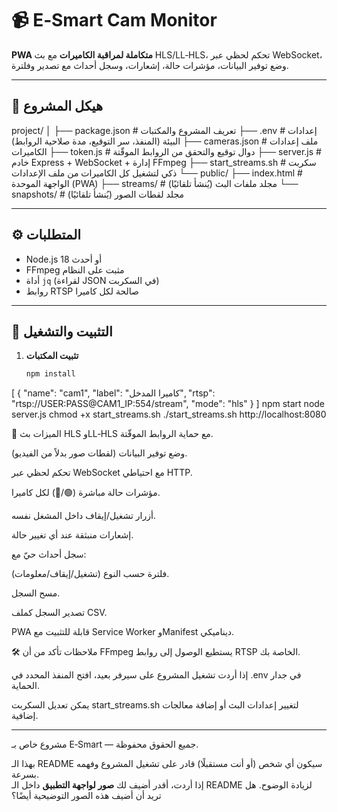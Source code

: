 # 📹 E‑Smart Cam Monitor

**PWA متكاملة لمراقبة الكاميرات** مع بث HLS/LL‑HLS، تحكم لحظي عبر WebSocket، وضع توفير البيانات، مؤشرات حالة، إشعارات، وسجل أحداث مع تصدير وفلترة.

---

## 📂 هيكل المشروع

project/ │ ├── package.json # تعريف المشروع والمكتبات ├── .env # إعدادات البيئة (المنفذ، سر التوقيع، مدة صلاحية الروابط) ├── cameras.json # ملف إعدادات الكاميرات ├── token.js # دوال توقيع والتحقق من الروابط الموقّتة ├── server.js # خادم Express + WebSocket + إدارة FFmpeg ├── start_streams.sh # سكربت ذكي لتشغيل كل الكاميرات من ملف الإعدادات └── public/ ├── index.html # الواجهة الموحدة (PWA) ├── streams/ # مجلد ملفات البث (يُنشأ تلقائيًا) └── snapshots/ # مجلد لقطات الصور (يُنشأ تلقائيًا)

---

## ⚙️ المتطلبات

- Node.js 18 أو أحدث
- FFmpeg مثبت على النظام
- أداة `jq` (لقراءة JSON في السكربت)
- روابط RTSP صالحة لكل كاميرا

---

## 🚀 التثبيت والتشغيل

1. **تثبيت المكتبات**
   ```bash
   npm install
[
  {
    "name": "cam1",
    "label": "كاميرا المدخل",
    "rtsp": "rtsp://USER:PASS@CAM1_IP:554/stream",
    "mode": "hls"
  }
]
npm start
node server.js
chmod +x start_streams.sh
./start_streams.sh
http://localhost:8080

🎯 الميزات
بث HLS وLL‑HLS مع حماية الروابط الموقّتة.

وضع توفير البيانات (لقطات صور بدلاً من الفيديو).

تحكم لحظي عبر WebSocket مع احتياطي HTTP.

مؤشرات حالة مباشرة (🟢/🔴) لكل كاميرا.

أزرار تشغيل/إيقاف داخل المشغل نفسه.

إشعارات منبثقة عند أي تغيير حالة.

سجل أحداث حيّ مع:

فلترة حسب النوع (تشغيل/إيقاف/معلومات).

مسح السجل.

تصدير السجل كملف CSV.

PWA قابلة للتثبيت مع Service Worker وManifest ديناميكي.

🛠️ ملاحظات
تأكد من أن FFmpeg يستطيع الوصول إلى روابط RTSP الخاصة بك.

إذا أردت تشغيل المشروع على سيرفر بعيد، افتح المنفذ المحدد في .env في جدار الحماية.

يمكن تعديل السكربت start_streams.sh لتغيير إعدادات البث أو إضافة معالجات إضافية.



---
مشروع خاص بـ E‑Smart — جميع الحقوق محفوظة.


بهذا الـ README سيكون أي شخص (أو أنت مستقبلًا) قادر على تشغيل المشروع وفهمه بسرعة.  
إذا أردت، أقدر أضيف لك **صور لواجهة التطبيق** داخل الـ README لزيادة الوضوح. هل تريد أن أضيف هذه الصور التوضيحية أيضًا؟
